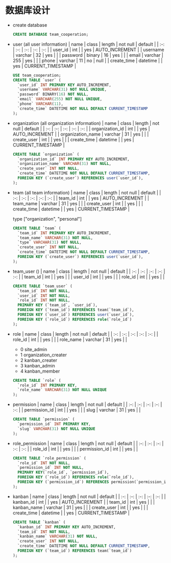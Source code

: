 # 数据库设计

* create database
  ```sql
  CREATE DATABASE team_cooperation;
  ```

* user  (all user information)
  | name | class | length | not null | default |
  | :-: | :-: | :-: | :-: | :-: |
  | user_id | int |  | yes | AUTO_INCREMENT |
  | username | varchar | 32 | yes | |
  | password | binary | 16 | yes | |
  | email | varchar | 255 | yes | |
  | phone | varchar | 11 | no | null |
  | create_time | datetime | | yes | CURRENT_TIMESTAMP |


  ```sql
  USE team_cooperation;
  CREATE TABLE `user` (
    `user_id` INT PRIMARY KEY AUTO_INCREMENT,
    `username` VARCHAR(31) NOT NULL UNIQUE,
    `password` BINARY(16) NOT NULL,
    `email` VARCHAR(255) NOT NULL UNIQUE,
    `phone` VARCHAR(11),
    `create_time` DATETIME NOT NULL DEFAULT CURRENT_TIMESTAMP
  );
  ```

* organization  (all organization information)
  | name | class | length | not null | default |
  | :-: | :-: | :-: | :-: | :-: |
  | organization_id | int |  | yes | AUTO_INCREMENT |
  | organization_name | varchar | 31 | yes |  |
  | create_user | int | | yes | |
  | create_time | datetime | | yes | CURRENT_TIMESTAMP |

  ```sql
  CREATE TABLE `organization` (
    `organization_id` INT PRIMARY KEY AUTO_INCREMENT,
    `organization_name` VARCHAR(31) NOT NULL,
    `create_user` INT NOT NULL,
    `create_time` DATETIME NOT NULL DEFAULT CURRENT_TIMESTAMP,
    FOREIGN KEY (`create_user`) REFERENCES user(`user_id`),
  );
  ```

* team  (all team information)
  | name | class | length | not null | default |
  | :-: | :-: | :-: | :-: | :-: |
  | team_id | int |  | yes | AUTO_INCREMENT |
  | team_name | varchar | 31 | yes |  |
  | create_user | int | | yes | |
  | create_time | datetime | | yes | CURRENT_TIMESTAMP |

  type ["organization", "personal"]

  ```sql
  CREATE TABLE `team` (
    `team_id` INT PRIMARY KEY AUTO_INCREMENT,
    `team_name` VARCHAR(31) NOT NULL,
    `type` VARCHAR(31) NOT NULL,
    `create_user` INT NOT NULL,
    `create_time` DATETIME NOT NULL DEFAULT CURRENT_TIMESTAMP,
    FOREIGN KEY (`create_user`) REFERENCES user(`user_id`),
  );
  ```

* team_user  ()
  | name | class | length | not null | default |
  | :-: | :-: | :-: | :-: | :-: |
  | team_id | int |  | yes |  |
  | user_id | int |  | yes |  |
  | role_id | int |  | yes |  |

  ```sql
  CREATE TABLE `team_user` (
    `team_id` INT NOT NULL,
    `user_id` INT NOT NULL,
    `role_id` INT NOT NULL,
    PRIMARY KEY (`team_id`, `user_id`),
    FOREIGN KEY (`team_id`) REFERENCES team(`team_id`),
    FOREIGN KEY (`user_id`) REFERENCES user(`user_id`),
    FOREIGN KEY (`role_id`) REFERENCES role(`role_id`)
  );
  ```

* role
  | name | class | length | not null | default |
  | :-: | :-: | :-: | :-: | :-: |
  | role_id | int | | yes |  |
  | role_name | varchar | 31 | yes |  |

  * 0 site_admin
  * 1 organization_creater
  * 2 kanban_creater
  * 3 kanban_admin
  * 4 kanban_member

  ```sql
  CREATE TABLE `role` (
    `role_id` INT PRIMARY KEY,
    `role_name` VARCHAR(31) NOT NULL UNIQUE
  );
  ```


* permission
  | name | class | length | not null | default |
  | :-: | :-: | :-: | :-: | :-: |
  | permission_id | int | | yes |  |
  | slug | varchar | 31 | yes |  |

  ```sql
  CREATE TABLE `permission` (
    `permission_id` INT PRIMARY KEY,
    `slug` VARCHAR(31) NOT NULL UNIQUE
  );
  ```

* role_permission
  | name | class | length | not null | default |
  | :-: | :-: | :-: | :-: | :-: |
  | role_id | int | | yes | |
  | permission_id | int | | yes | |

  ```sql
  CREATE TABLE `role_permission` (
    `role_id` INT NOT NULL,
    `permission_id` INT NOT NULL,
    PRIMARY KEY(`role_id`, `permission_id`),
    FOREIGN KEY (`role_id`) REFERENCES role(`role_id`),
    FOREIGN KEY (`permission_id`) REFERENCES permission(`permission_id`)
  );
  ```

* kanban 
  | name | class | length | not null | default |
  | :-: | :-: | :-: | :-: | :-: |
  | kanban_id | int | | yes | AUTO_INCREMENT |
  | team_id | int | yes | |
  | kanban_name | varchar | 31 | yes | |
  | create_user | int | | yes | |
  | create_time | datetime | | yes | CURRENT_TIMESTAMP |

  ```sql
  CREATE TABLE `kanban` (
    `kanban_id` INT PRIMARY KEY AUTO_INCREMENT,
    `team_id` INT NOT NULL,
    `kanban_name` VARCHAR(31) NOT NULL,
    `create_user` INT NOT NULL,
    `create_time` DATETIME NOT NULL DEFAULT CURRENT_TIMESTAMP,
    FOREIGN KEY (`team_id`) REFERENCES team(`team_id`)
  );
  ```
